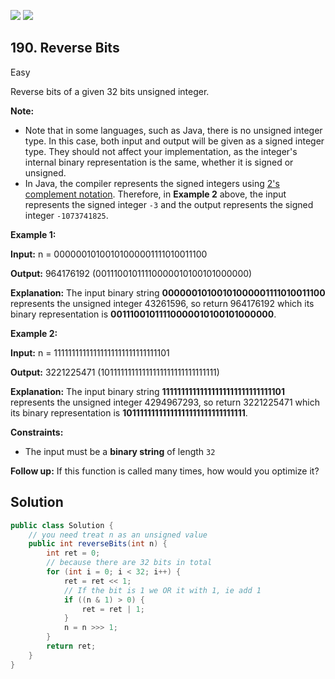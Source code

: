[![](https://img.shields.io/github/stars/javadev/LeetCode-in-Java?label=Stars&style=flat-square)](https://github.com/javadev/LeetCode-in-Java)
[![](https://img.shields.io/github/forks/javadev/LeetCode-in-Java?label=Fork%20me%20on%20GitHub%20&style=flat-square)](https://github.com/javadev/LeetCode-in-Java/fork)

## 190\. Reverse Bits

Easy

Reverse bits of a given 32 bits unsigned integer.

**Note:**

*   Note that in some languages, such as Java, there is no unsigned integer type. In this case, both input and output will be given as a signed integer type. They should not affect your implementation, as the integer's internal binary representation is the same, whether it is signed or unsigned.
*   In Java, the compiler represents the signed integers using [2's complement notation](https://en.wikipedia.org/wiki/Two%27s_complement). Therefore, in **Example 2** above, the input represents the signed integer `-3` and the output represents the signed integer `-1073741825`.

**Example 1:**

**Input:** n = 00000010100101000001111010011100

**Output:** 964176192 (00111001011110000010100101000000)

**Explanation:** The input binary string **00000010100101000001111010011100** represents the unsigned integer 43261596, so return 964176192 which its binary representation is **00111001011110000010100101000000**. 

**Example 2:**

**Input:** n = 11111111111111111111111111111101

**Output:** 3221225471 (10111111111111111111111111111111)

**Explanation:** The input binary string **11111111111111111111111111111101** represents the unsigned integer 4294967293, so return 3221225471 which its binary representation is **10111111111111111111111111111111**. 

**Constraints:**

*   The input must be a **binary string** of length `32`

**Follow up:** If this function is called many times, how would you optimize it?

## Solution

```java
public class Solution {
    // you need treat n as an unsigned value
    public int reverseBits(int n) {
        int ret = 0;
        // because there are 32 bits in total
        for (int i = 0; i < 32; i++) {
            ret = ret << 1;
            // If the bit is 1 we OR it with 1, ie add 1
            if ((n & 1) > 0) {
                ret = ret | 1;
            }
            n = n >>> 1;
        }
        return ret;
    }
}
```